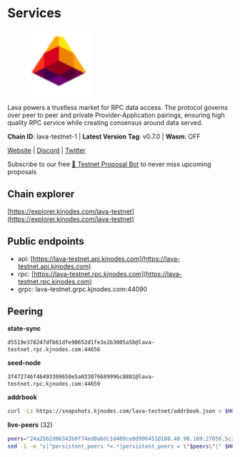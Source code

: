 # Services

<figure><img src="https://raw.githubusercontent.com/kj89/cosmos-images/main/logos/lava.png" width="150" alt=""><figcaption></figcaption></figure>

Lava powers a trustless market for RPC data access. The protocol  governs over peer to peer and private Provider-Application pairings,  ensuring high quality RPC service while creating consensus around data served.

**Chain ID**: lava-testnet-1 | **Latest Version Tag**: v0.7.0 | **Wasm**: OFF

[Website](https://lavanet.xyz) | [Discord](https://discord.com/invite/Tbk5NxTCdA) | [Twitter](https://twitter.com/lavanetxyz)



Subscribe to our free [🤖 Testnet Proposal Bot](https://t.me/kjnodes_testnet_proposal_bot) to never miss upcoming proposals


## Chain explorer
[https://explorer.kjnodes.com/lava-testnet](https://explorer.kjnodes.com/lava-testnet)

## Public endpoints

* api: [https://lava-testnet.api.kjnodes.com](https://lava-testnet.api.kjnodes.com)
* rpc: [https://lava-testnet.rpc.kjnodes.com](https://lava-testnet.rpc.kjnodes.com)
* grpc: lava-testnet.grpc.kjnodes.com:44090

## Peering

**state-sync**

```text
d5519e378247dfb61dfe90652d1fe3e2b3005a5b@lava-testnet.rpc.kjnodes.com:44656
```

**seed-node**

```text
3f472746f46493309650e5a033076689996c8881@lava-testnet.rpc.kjnodes.com:44659
```

**addrbook**
```bash
curl -Ls https://snapshots.kjnodes.com/lava-testnet/addrbook.json > $HOME/.lava/config/addrbook.json
```

**live-peers** (32)
```bash
peers="24a2bb2d06343b0f74ed0a6dc1d409ce0d996451@188.40.98.169:27656,5c2a752c9b1952dbed075c56c600c3a79b58c395@185.16.39.172:27066,bbf1fd8b2b993dd354453f90749bd08d108b5de3@194.61.28.30:16656,e77870b8732c952f40813e4e622cc2f108fd0223@154.53.55.153:26656,d5519e378247dfb61dfe90652d1fe3e2b3005a5b@65.109.68.190:44656,a2afdc48785be73f208af349e78d632b5556cc01@5.75.226.151:26656,fd8ea335ddad4a793d9dbbd9b3b70ec99d6a3331@161.97.139.208:26656,fb2b9d41678f3d1c9c0bdef1a87f2037b6b0088a@146.19.24.252:26666,3a445bfdbe2d0c8ee82461633aa3af31bc2b4dc0@3.252.219.158:26656,0325a40dfa74c462cc51e64f1c5e331dff1cae2c@65.109.111.159:38656,14ae45e7f2ff7491cfa686a8fcac7cc095bc38ff@213.239.217.52:39656,abbad4acf9360b250764ef660b5a25a4ec58245f@172.104.159.69:55676,aebbf38433cc38ed3aad0bb5f2aa567797df78da@46.8.210.144:26756,e593c7a9ca61f5616119d6beb5bd8ef5dd28d62d@34.246.190.1:26656,0322670e17a172f25fec71f274f2bd28d1b7e74f@185.163.64.143:26656,eb7832932626c1c636d16e0beb49e0e4498fbd5e@65.108.231.124:20656,22bd49cb251e649816d2cb6f24897dd2b4602dc4@149.102.157.34:26656,9d5802ec3e10fbac150850ffdfa50f324e804b95@95.214.55.62:35656,c58181fa2022022a36ddda08b79c5b666cb45a7d@194.34.232.225:17656,c19965fe8a1ea3391d61d09cf589bca0781d29fd@162.19.217.52:26656,a20e24a251c9e6325a7c1e05d6a479bcd9c721ac@168.119.52.60:26656,942ca9d454ff241806e40e466533bf4ad1235eaa@46.4.53.208:36656,f8b7dbce90a7cd73f008ce65218caad40c0f56c6@167.86.115.153:32656,d3a466c4892943059b6b361e63eb0665ead5c574@147.135.222.170:55676,799077b3a3b52094ab3ca19b6a7ecab89c50cb61@185.144.99.97:26657,cb722cc36541920d3907cd67743db5444f53e80b@95.70.184.178:24656,433be6210ad6350bebebad68ec50d3e0d90cb305@217.13.223.167:60856,a7944b8f0953e703d301670a9aa5312f3edf8cf4@65.109.106.91:24656,5ab0449599aabcf90f664003c2ef1510ecd33b1b@65.21.203.204:11656,31550f0ec97d7148b2dae0de2a02240f88d1cfcf@85.114.134.219:12656,6b7bfa6f0297b231f40a9284d45282af93320315@65.109.116.50:28656,ab924e7944c332bd1b52c8733e262bbdd33cb5ac@116.202.165.53:26656"
sed -i -e "s|^persistent_peers *=.*|persistent_peers = \"$peers\"|" $HOME/.lava/config/config.toml
```
